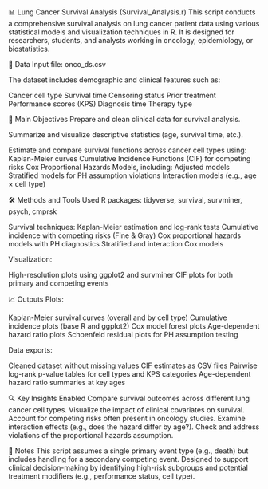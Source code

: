 📊 Lung Cancer Survival Analysis (Survival_Analysis.r)
This script conducts a comprehensive survival analysis on lung cancer patient data using various statistical models and visualization techniques in R. It is designed for researchers, students, and analysts working in oncology, epidemiology, or biostatistics.

📁 Data
Input file: onco_ds.csv

The dataset includes demographic and clinical features such as:

Cancer cell type
Survival time
Censoring status
Prior treatment
Performance scores (KPS)
Diagnosis time
Therapy type

🧪 Main Objectives
Prepare and clean clinical data for survival analysis.

Summarize and visualize descriptive statistics (age, survival time, etc.).

Estimate and compare survival functions across cancer cell types using:
Kaplan-Meier curves
Cumulative Incidence Functions (CIF) for competing risks
Cox Proportional Hazards Models, including:
Adjusted models
Stratified models for PH assumption violations
Interaction models (e.g., age × cell type)

🛠 Methods and Tools Used
R packages: tidyverse, survival, survminer, psych, cmprsk

Survival techniques:
Kaplan-Meier estimation and log-rank tests
Cumulative incidence with competing risks (Fine & Gray)
Cox proportional hazards models with PH diagnostics
Stratified and interaction Cox models

Visualization:

High-resolution plots using ggplot2 and survminer
CIF plots for both primary and competing events

📈 Outputs
Plots:

Kaplan-Meier survival curves (overall and by cell type)
Cumulative incidence plots (base R and ggplot2)
Cox model forest plots
Age-dependent hazard ratio plots
Schoenfeld residual plots for PH assumption testing

Data exports:

Cleaned dataset without missing values
CIF estimates as CSV files
Pairwise log-rank p-value tables for cell types and KPS categories
Age-dependent hazard ratio summaries at key ages

🔍 Key Insights Enabled
Compare survival outcomes across different lung cancer cell types.
Visualize the impact of clinical covariates on survival.
Account for competing risks often present in oncology studies.
Examine interaction effects (e.g., does the hazard differ by age?).
Check and address violations of the proportional hazards assumption.

📌 Notes
This script assumes a single primary event type (e.g., death) but includes handling for a secondary competing event.
Designed to support clinical decision-making by identifying high-risk subgroups and potential treatment modifiers (e.g., performance status, cell type).
